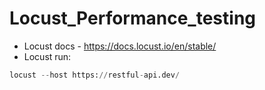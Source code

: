 # Locust_Performance_testing

- Locust docs - https://docs.locust.io/en/stable/
- Locust run:
```python
locust --host https://restful-api.dev/